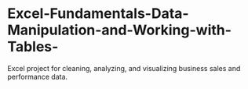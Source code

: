 # Excel-Fundamentals-Data-Manipulation-and-Working-with-Tables-
Excel project for cleaning, analyzing, and visualizing business sales and performance data.
